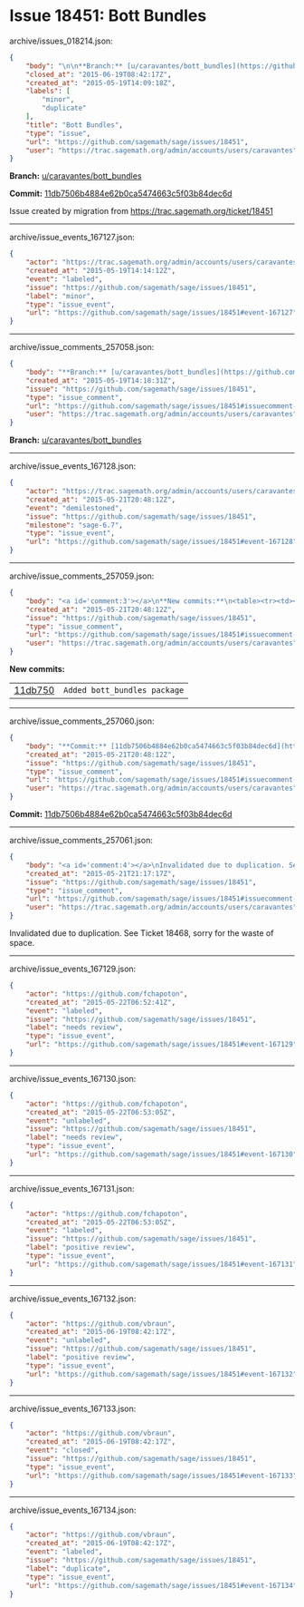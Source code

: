 # Issue 18451: Bott Bundles

archive/issues_018214.json:
```json
{
    "body": "\n\n**Branch:** [u/caravantes/bott_bundles](https://github.com/sagemath/sagetrac-mirror/tree/u/caravantes/bott_bundles)\n\n**Commit:** [11db7506b4884e62b0ca5474663c5f03b84dec6d](https://github.com/sagemath/sagetrac-mirror/commit/11db7506b4884e62b0ca5474663c5f03b84dec6d)\n\nIssue created by migration from https://trac.sagemath.org/ticket/18451\n\n",
    "closed_at": "2015-06-19T08:42:17Z",
    "created_at": "2015-05-19T14:09:18Z",
    "labels": [
        "minor",
        "duplicate"
    ],
    "title": "Bott Bundles",
    "type": "issue",
    "url": "https://github.com/sagemath/sage/issues/18451",
    "user": "https://trac.sagemath.org/admin/accounts/users/caravantes"
}
```


**Branch:** [u/caravantes/bott_bundles](https://github.com/sagemath/sagetrac-mirror/tree/u/caravantes/bott_bundles)

**Commit:** [11db7506b4884e62b0ca5474663c5f03b84dec6d](https://github.com/sagemath/sagetrac-mirror/commit/11db7506b4884e62b0ca5474663c5f03b84dec6d)

Issue created by migration from https://trac.sagemath.org/ticket/18451





---

archive/issue_events_167127.json:
```json
{
    "actor": "https://trac.sagemath.org/admin/accounts/users/caravantes",
    "created_at": "2015-05-19T14:14:12Z",
    "event": "labeled",
    "issue": "https://github.com/sagemath/sage/issues/18451",
    "label": "minor",
    "type": "issue_event",
    "url": "https://github.com/sagemath/sage/issues/18451#event-167127"
}
```



---

archive/issue_comments_257058.json:
```json
{
    "body": "**Branch:** [u/caravantes/bott_bundles](https://github.com/sagemath/sagetrac-mirror/tree/u/caravantes/bott_bundles)",
    "created_at": "2015-05-19T14:18:31Z",
    "issue": "https://github.com/sagemath/sage/issues/18451",
    "type": "issue_comment",
    "url": "https://github.com/sagemath/sage/issues/18451#issuecomment-257058",
    "user": "https://trac.sagemath.org/admin/accounts/users/caravantes"
}
```

**Branch:** [u/caravantes/bott_bundles](https://github.com/sagemath/sagetrac-mirror/tree/u/caravantes/bott_bundles)



---

archive/issue_events_167128.json:
```json
{
    "actor": "https://trac.sagemath.org/admin/accounts/users/caravantes",
    "created_at": "2015-05-21T20:48:12Z",
    "event": "demilestoned",
    "issue": "https://github.com/sagemath/sage/issues/18451",
    "milestone": "sage-6.7",
    "type": "issue_event",
    "url": "https://github.com/sagemath/sage/issues/18451#event-167128"
}
```



---

archive/issue_comments_257059.json:
```json
{
    "body": "<a id='comment:3'></a>\n**New commits:**\n<table><tr><td><a href=\"https://github.com/sagemath/sagetrac-mirror/commit/11db7506b4884e62b0ca5474663c5f03b84dec6d\">11db750</a></td><td><code>Added bott_bundles package</code></td></tr></table>\n",
    "created_at": "2015-05-21T20:48:12Z",
    "issue": "https://github.com/sagemath/sage/issues/18451",
    "type": "issue_comment",
    "url": "https://github.com/sagemath/sage/issues/18451#issuecomment-257059",
    "user": "https://trac.sagemath.org/admin/accounts/users/caravantes"
}
```

<a id='comment:3'></a>
**New commits:**
<table><tr><td><a href="https://github.com/sagemath/sagetrac-mirror/commit/11db7506b4884e62b0ca5474663c5f03b84dec6d">11db750</a></td><td><code>Added bott_bundles package</code></td></tr></table>




---

archive/issue_comments_257060.json:
```json
{
    "body": "**Commit:** [11db7506b4884e62b0ca5474663c5f03b84dec6d](https://github.com/sagemath/sagetrac-mirror/commit/11db7506b4884e62b0ca5474663c5f03b84dec6d)",
    "created_at": "2015-05-21T20:48:12Z",
    "issue": "https://github.com/sagemath/sage/issues/18451",
    "type": "issue_comment",
    "url": "https://github.com/sagemath/sage/issues/18451#issuecomment-257060",
    "user": "https://trac.sagemath.org/admin/accounts/users/caravantes"
}
```

**Commit:** [11db7506b4884e62b0ca5474663c5f03b84dec6d](https://github.com/sagemath/sagetrac-mirror/commit/11db7506b4884e62b0ca5474663c5f03b84dec6d)



---

archive/issue_comments_257061.json:
```json
{
    "body": "<a id='comment:4'></a>\nInvalidated due to duplication. See Ticket 18468, sorry for the waste of space.",
    "created_at": "2015-05-21T21:17:17Z",
    "issue": "https://github.com/sagemath/sage/issues/18451",
    "type": "issue_comment",
    "url": "https://github.com/sagemath/sage/issues/18451#issuecomment-257061",
    "user": "https://trac.sagemath.org/admin/accounts/users/caravantes"
}
```

<a id='comment:4'></a>
Invalidated due to duplication. See Ticket 18468, sorry for the waste of space.



---

archive/issue_events_167129.json:
```json
{
    "actor": "https://github.com/fchapoton",
    "created_at": "2015-05-22T06:52:41Z",
    "event": "labeled",
    "issue": "https://github.com/sagemath/sage/issues/18451",
    "label": "needs review",
    "type": "issue_event",
    "url": "https://github.com/sagemath/sage/issues/18451#event-167129"
}
```



---

archive/issue_events_167130.json:
```json
{
    "actor": "https://github.com/fchapoton",
    "created_at": "2015-05-22T06:53:05Z",
    "event": "unlabeled",
    "issue": "https://github.com/sagemath/sage/issues/18451",
    "label": "needs review",
    "type": "issue_event",
    "url": "https://github.com/sagemath/sage/issues/18451#event-167130"
}
```



---

archive/issue_events_167131.json:
```json
{
    "actor": "https://github.com/fchapoton",
    "created_at": "2015-05-22T06:53:05Z",
    "event": "labeled",
    "issue": "https://github.com/sagemath/sage/issues/18451",
    "label": "positive review",
    "type": "issue_event",
    "url": "https://github.com/sagemath/sage/issues/18451#event-167131"
}
```



---

archive/issue_events_167132.json:
```json
{
    "actor": "https://github.com/vbraun",
    "created_at": "2015-06-19T08:42:17Z",
    "event": "unlabeled",
    "issue": "https://github.com/sagemath/sage/issues/18451",
    "label": "positive review",
    "type": "issue_event",
    "url": "https://github.com/sagemath/sage/issues/18451#event-167132"
}
```



---

archive/issue_events_167133.json:
```json
{
    "actor": "https://github.com/vbraun",
    "created_at": "2015-06-19T08:42:17Z",
    "event": "closed",
    "issue": "https://github.com/sagemath/sage/issues/18451",
    "type": "issue_event",
    "url": "https://github.com/sagemath/sage/issues/18451#event-167133"
}
```



---

archive/issue_events_167134.json:
```json
{
    "actor": "https://github.com/vbraun",
    "created_at": "2015-06-19T08:42:17Z",
    "event": "labeled",
    "issue": "https://github.com/sagemath/sage/issues/18451",
    "label": "duplicate",
    "type": "issue_event",
    "url": "https://github.com/sagemath/sage/issues/18451#event-167134"
}
```
